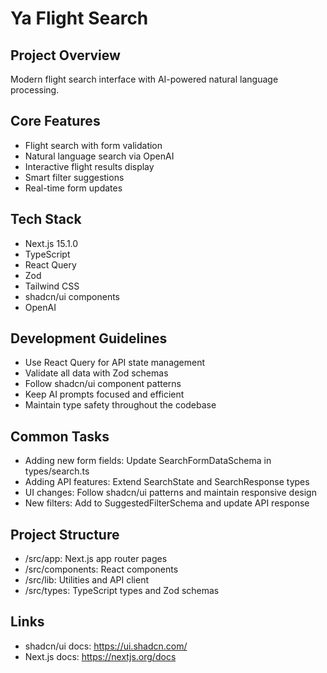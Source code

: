 # Ya Flight Search

## Project Overview
Modern flight search interface with AI-powered natural language processing.

## Core Features
- Flight search with form validation
- Natural language search via OpenAI
- Interactive flight results display
- Smart filter suggestions
- Real-time form updates

## Tech Stack
- Next.js 15.1.0
- TypeScript
- React Query
- Zod
- Tailwind CSS
- shadcn/ui components
- OpenAI

## Development Guidelines
- Use React Query for API state management
- Validate all data with Zod schemas
- Follow shadcn/ui component patterns
- Keep AI prompts focused and efficient
- Maintain type safety throughout the codebase

## Common Tasks
- Adding new form fields: Update SearchFormDataSchema in types/search.ts
- Adding API features: Extend SearchState and SearchResponse types
- UI changes: Follow shadcn/ui patterns and maintain responsive design
- New filters: Add to SuggestedFilterSchema and update API response

## Project Structure
- /src/app: Next.js app router pages
- /src/components: React components
- /src/lib: Utilities and API client
- /src/types: TypeScript types and Zod schemas

## Links
- shadcn/ui docs: https://ui.shadcn.com/
- Next.js docs: https://nextjs.org/docs
